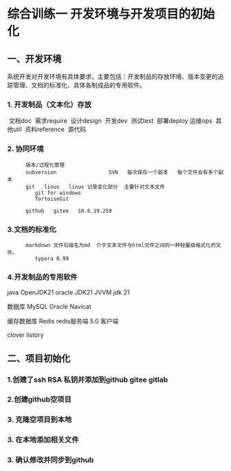 # 综合训练一  开发环境与开发项目的初始化

## 一、开发环境

​    系统开发对开发环境有具体要求，主要包括：开发制品的存放环境、版本变更的追踪管理、文档的标准化、具体各制成品的专用软件。

###     1. 开发制品（文本化）存放

​     文档doc
​            需求require
​            设计design
​            开发dev
​            测试test
​            部署deploy
​            运维ops
​            其他util
​            资料reference
​     源代码 
​            

###   2. 协同环境

          版本/过程化管理
          subversion                 SVN   每次保存一个副本   每个文件会有多个副本
          git   linus   linux 记录变化部分  主要针对文本文件 
             git for windows
             TortoiseGit  
    
          github   gitee   10.6.19.250

   



### 3.文档的标准化

          markdown 文件后缀名为md  介于文本文件与html文件之间的一种轻量级格式化的文件。
             typora 0.99

### 4.开发制品的专用软件

   java      OpenJDK21    oracle JDK21     JVVM jdk 21   

   数据库   MySQL Oracle    Navicat

   缓存数据库 Redis   redis服务端 5.0  客户端

  clover    listory 

## 二、项目初始化

### 1.创建了ssh  RSA 私钥并添加到github gitee gitlab

### 2.创建github空项目  

### 3. 克隆空项目到本地

### 3. 在本地添加相关文件

### 3. 确认修改并同步到github


​              